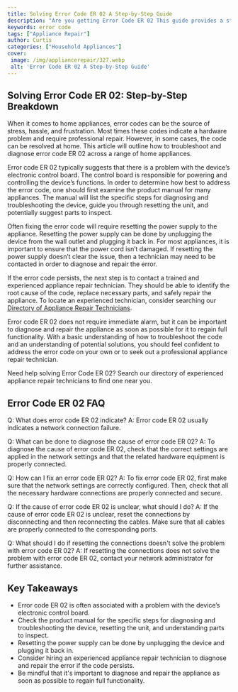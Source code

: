 ```yaml
---
title: Solving Error Code ER 02 A Step-by-Step Guide
description: "Are you getting Error Code ER 02 This guide provides a step-by-step solution on how to fix this issue quickly and easily Learn the tricks and tips to help you solve this common error today"
keywords: error code
tags: ["Appliance Repair"]
author: Curtis
categories: ["Household Appliances"]
cover: 
 image: /img/appliancerepair/327.webp
 alt: 'Error Code ER 02 A Step-by-Step Guide'
---
```

## Solving Error Code ER 02: Step-by-Step Breakdown

When it comes to home appliances, error codes can be the source of stress, hassle, and frustration. Most times these codes indicate a hardware problem and require professional repair. However, in some cases, the code can be resolved at home. This article will outline how to troubleshoot and diagnose error code ER 02 across a range of home appliances.

Error code ER 02 typically suggests that there is a problem with the device’s electronic control board. The control board is responsible for powering and controlling the device’s functions. In order to determine how best to address the error code, one should first examine the product manual for many appliances. The manual will list the specific steps for diagnosing and troubleshooting the device, guide you through resetting the unit, and potentially suggest parts to inspect.

Often fixing the error code will require resetting the power supply to the appliance. Resetting the power supply can be done by unplugging the device from the wall outlet and plugging it back in. For most appliances, it is important to ensure that the power cord isn’t damaged. If resetting the power supply doesn’t clear the issue, then a technician may need to be contacted in order to diagnose and repair the error.

If the error code persists, the next step is to contact a trained and experienced appliance repair technician. They should be able to identify the root cause of the code, replace necessary parts, and safely repair the appliance. To locate an experienced technician, consider searching our [Directory of Appliance Repair Technicians](./pages/appliance-repair-technicians).

Error code ER 02 does not require immediate alarm, but it can be important to diagnose and repair the appliance as soon as possible for it to regain full functionality. With a basic understanding of how to troubleshoot the code and an understanding of potential solutions, you should feel confident to address the error code on your own or to seek out a professional appliance repair technician. 

Need help solving Error Code ER 02? Search our directory of experienced appliance repair technicians to find one near you.

## Error Code ER 02 FAQ

Q: What does error code ER 02 indicate? 
A: Error code ER 02 usually indicates a network connection failure.

Q: What can be done to diagnose the cause of error code ER 02? 
A: To diagnose the cause of error code ER 02, check that the correct settings are applied in the network settings and that the related hardware equipment is properly connected.

Q: How can I fix an error code ER 02? 
A: To fix error code ER 02, first make sure that the network settings are correctly configured. Then, check that all the necessary hardware connections are properly connected and secure.

Q: If the cause of error code ER 02 is unclear, what should I do? 
A: If the cause of error code ER 02 is unclear, reset the connections by disconnecting and then reconnecting the cables. Make sure that all cables are properly connected to the corresponding ports.

Q: What should I do if resetting the connections doesn't solve the problem with error code ER 02?
A: If resetting the connections does not solve the problem with error code ER 02, contact your network administrator for further assistance.

## Key Takeaways

- Error code ER 02 is often associated with a problem with the device’s electronic control board.
- Check the product manual for the specific steps for diagnosing and troubleshooting the device, resetting the unit, and understanding parts to inspect.
- Resetting the power supply can be done by unplugging the device and plugging it back in.
- Consider hiring an experienced appliance repair technician to diagnose and repair the error if the code persists.
- Be mindful that it's important to diagnose and repair the appliance as soon as possible to regain full functionality.
